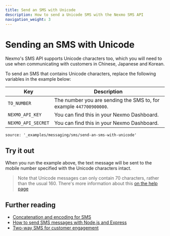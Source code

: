 ```yaml
---
title: Send an SMS with Unicode
description: How to send a Unicode SMS with the Nexmo SMS API
navigation_weight: 3
---
```


# Sending an SMS with Unicode

Nexmo's SMS API supports Unicode characters too, which you will need to use when communicating with customers in Chinese, Japanese and Korean.

To send an SMS that contains Unicode characters, replace the following variables in the example below:

Key | Description
-- | --
`TO_NUMBER` | The number you are sending the SMS to, for example `447700900000`.
`NEXMO_API_KEY` | You can find this in your Nexmo Dashboard.
`NEXMO_API_SECRET` | You can find this in your Nexmo Dashboard.

```building_blocks
source: '_examples/messaging/sms/send-an-sms-with-unicode'
```

## Try it out

When you run the example above, the text message will be sent to the mobile number specified with the Unicode characters intact.

> Note that Unicode messages can only contain 70 characters, rather than the usual 160. There's more information about this [on the help page](https://help.nexmo.com/hc/en-us/articles/204076866-How-long-is-a-single-SMS-body-)

## Further reading

* [Concatenation and encoding for SMS](/messaging/sms/guides/concatenation-and-encoding)
* [How to send SMS messages with Node.js and Express](https://www.nexmo.com/blog/2016/10/19/how-to-send-sms-messages-with-node-js-and-express-dr/)
* [Two-way SMS for customer engagement](/tutorials/two-way-sms-for-customer-engagement)
